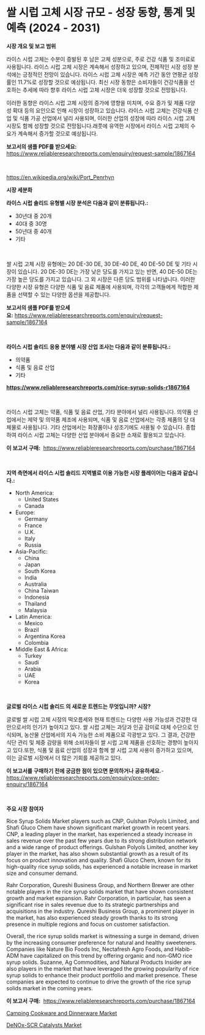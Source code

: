 <p><h1>쌀 시럽 고체 시장 규모 - 성장 동향, 통계 및 예측 (2024 - 2031)</h1></p><p><strong>시장 개요 및 보고 범위</strong></p>
<p><p>라이스 시럽 고체는 수분이 증발된 후 남은 고체 성분으로, 주로 건강 식품 및 조미료로 사용됩니다. 라이스 시럽 고체 시장은 계속해서 성장하고 있으며, 전체적인 시장 성장 분석에는 긍정적인 전망이 있습니다. 라이스 시럽 고체 시장은 예측 기간 동안 연평균 성장률인 11.7%로 성장할 것으로 예상됩니다. 최신 시장 동향은 소비자들이 건강식품을 선호하는 추세에 따라 향후 라이스 시럽 고체 시장은 더욱 성장할 것으로 전망됩니다.</p><p>이러한 동향은 라이스 시럽 고체 시장의 증가에 영향을 미치며, 수요 증가 및 제품 다양성 확대 등의 요인으로 인해 시장이 성장하고 있습니다. 라이스 시럽 고체는 건강식품 산업 및 식품 가공 산업에서 널리 사용되며, 이러한 산업의 성장에 따라 라이스 시럽 고체 시장도 함께 성장할 것으로 전망됩니다.래풋에 유역한 시장에서 라이스 시럽 고체의 수요가 계속해서 증가할 것으로 예상됩니다.</p></p>
<p><strong>보고서의 샘플 PDF를 받으세요:</strong> <a href="https://www.reliableresearchreports.com/enquiry/request-sample/1867164">https://www.reliableresearchreports.com/enquiry/request-sample/1867164</a></p>
<p>&nbsp;</p>
<p><a href="https://en.wikipedia.org/wiki/Port_Penrhyn">https://en.wikipedia.org/wiki/Port_Penrhyn</a></p>
<p><strong>시장 세분화</strong></p>
<p><strong>라이스 시럽 솔리드 유형별 시장 분석은 다음과 같이 분류됩니다.:</strong></p>
<p><ul><li>30년대 중 20개</li><li>40대 중 30명</li><li>50년대 중 40개</li><li>기타</li></ul></p>
<p>&nbsp;</p>
<p><p>쌀 시럽 고체 시장 유형에는 20 DE-30 DE, 30 DE-40 DE, 40 DE-50 DE 및 기타 시장이 있습니다. 20 DE-30 DE는 가장 낮은 당도를 가지고 있는 반면, 40 DE-50 DE는 가장 높은 당도를 가지고 있습니다. 그 외 시장은 다른 당도 범위를 나타냅니다. 이러한 다양한 시장 유형은 다양한 식품 및 음료 제품에 사용되며, 각각의 고객들에게 적합한 제품을 선택할 수 있는 다양한 옵션을 제공합니다.</p></p>
<p><strong>보고서의 샘플 PDF를 받으세요:</strong>&nbsp;<a href="https://www.reliableresearchreports.com/enquiry/request-sample/1867164">https://www.reliableresearchreports.com/enquiry/request-sample/1867164</a></p>
<p>&nbsp;</p>
<p><strong> 라이스 시럽 솔리드 응용 분야별 시장 산업 조사는 다음과 같이 분류됩니다.:</strong></p>
<p><ul><li>의약품</li><li>식품 및 음료 산업</li><li>기타</li></ul></p>
<p><strong><a href="https://www.reliableresearchreports.com/rice-syrup-solids-r1867164">https://www.reliableresearchreports.com/rice-syrup-solids-r1867164</a></strong></p>
<p>&nbsp;</p>
<p><p>라이스 시럽 고체는 약품, 식품 및 음료 산업, 기타 분야에서 널리 사용됩니다. 의약품 산업에서는 제약 및 의약품 제조에 사용되며, 식품 및 음료 산업에서는 각종 제품의 당 대체물로 사용됩니다. 기타 산업에서는 화장품이나 성조기에도 사용될 수 있습니다. 종합하여 라이스 시럽 고체는 다양한 산업 분야에서 중요한 소재로 활용되고 있습니다.</p></p>
<p><strong>이 보고서 구매:</strong>&nbsp; <a href="https://www.reliableresearchreports.com/purchase/1867164">https://www.reliableresearchreports.com/purchase/1867164</a></p>
<p>&nbsp;</p>
<p><strong>지역 측면에서 라이스 시럽 솔리드 지역별로 이용 가능한 시장 플레이어는 다음과 같습니다.:</strong></p>
<p><ul>
    <li>
        North America:
        <ul>
            <li>United States</li>
            <li>Canada</li>
        </ul>
    </li>
    <li>
        Europe:
        <ul>
            <li>Germany</li>
            <li>France</li>
            <li>U.K.</li>
            <li>Italy</li>
            <li>Russia</li>
        </ul>
    </li>
    <li>
        Asia-Pacific:
        <ul>
            <li>China</li>
            <li>Japan</li>
            <li>South Korea</li>
            <li>India</li>
            <li>Australia</li>
            <li>China Taiwan</li>
            <li>Indonesia</li>
            <li>Thailand</li>
            <li>Malaysia</li>
        </ul>
    </li>
    <li>
        Latin America:
        <ul>
            <li>Mexico</li>
            <li>Brazil</li>
            <li>Argentina Korea</li>
            <li>Colombia</li>
        </ul>
    </li>
    <li>
        Middle East & Africa:
        <ul>
            <li>Turkey</li>
            <li>Saudi</li>
            <li>Arabia</li>
            <li>UAE</li>
            <li>Korea</li>
        </ul>
    </li>
    </ul></p>
<p>&nbsp;</p>
<p><strong>글로벌 라이스 시럽 솔리드 의 새로운 트렌드는 무엇입니까? 시장?</strong></p>
<p><p>글로벌 쌀 시럽 고체 시장의 떡오름세와 현재 트렌드는 다양한 사용 가능성과 건강한 대안으로서의 인기가 높아지고 있다. 쌀 시럽 고체는 과당과 인공 감미료 대체 수단으로 인식되며, 농산물 산업에서의 지속 가능한 소비 제품으로 각광받고 있다. 그 결과, 건강한 식단 관리 및 체중 감량을 위해 소비자들이 쌀 시럽 고체 제품을 선호하는 경향이 높아지고 있다.또한, 식품 및 음료 산업의 성장과 함께 쌀 시럽 고체 사용이 증가하고 있으며, 이는 글로벌 시장에서 더 많은 기회를 제공하고 있다.</p></p>
<p><strong>이 보고서를 구매하기 전에 궁금한 점이 있으면 문의하거나 공유하세요.</strong>- <a href="https://www.reliableresearchreports.com/enquiry/pre-order-enquiry/1867164">https://www.reliableresearchreports.com/enquiry/pre-order-enquiry/1867164</a></p>
<p>&nbsp;</p>
<p><strong>주요 시장 참여자</strong></p>
<p><p>Rice Syrup Solids Market players such as CNP, Gulshan Polyols Limited, and Shafi Gluco Chem have shown significant market growth in recent years. CNP, a leading player in the market, has experienced a steady increase in sales revenue over the past few years due to its strong distribution network and a wide range of product offerings. Gulshan Polyols Limited, another key player in the market, has also shown substantial growth as a result of its focus on product innovation and quality. Shafi Gluco Chem, known for its high-quality rice syrup solids, has experienced a notable increase in market size and consumer demand.</p><p>Rahr Corporation, Qureshi Business Group, and Northern Brewer are other notable players in the rice syrup solids market that have shown consistent growth and market expansion. Rahr Corporation, in particular, has seen a significant rise in sales revenue due to its strategic partnerships and acquisitions in the industry. Qureshi Business Group, a prominent player in the market, has also experienced steady growth thanks to its strong presence in multiple regions and focus on customer satisfaction.</p><p>Overall, the rice syrup solids market is witnessing a surge in demand, driven by the increasing consumer preference for natural and healthy sweeteners. Companies like Nature Bio Foods Inc, Nectafresh Agro Foods, and Habib-ADM have capitalized on this trend by offering organic and non-GMO rice syrup solids. Suzanne, Ag Commodities, and Natural Products Insider are also players in the market that have leveraged the growing popularity of rice syrup solids to enhance their product portfolio and market presence. These companies are expected to continue to drive the growth of the rice syrup solids market in the coming years.</p></p>
<p><strong>이 보고서 구매:</strong>&nbsp;&nbsp;<a href="https://www.reliableresearchreports.com/purchase/1867164">https://www.reliableresearchreports.com/purchase/1867164</a></p>
<p><p><a href="https://github.com/Angelnienowdseej3e45z3p8c/Market-Research-Report-List-3/blob/main/camping-cookware-and-dinnerware-market.md">Camping Cookware and Dinnerware Market</a></p><p><a href="https://issuu.com/reportprime-2/docs/denox-scr-catalysts-market-size-2030.pptx">DeNOx-SCR Catalysts Market</a></p></p>